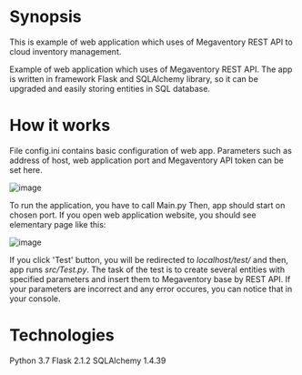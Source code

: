 # Synopsis
This is example of web application which uses of Megaventory REST API to cloud inventory management.

Example of web application which uses of Megaventory REST API. The app is written in framework Flask and SQLAlchemy library, so it can be upgraded and easily storing entities in SQL database.


# How it works
File config.ini contains basic configuration of web app. Parameters such as address of host, web application port and Megaventory API token can be set here.

![image](https://user-images.githubusercontent.com/74925191/177056567-e936279d-fa53-4b1a-82ef-a7391a473da6.png)

To run the application, you have to call Main.py Then, app should start on chosen port. If you open web application website, you should see elementary page like this:

![image](https://user-images.githubusercontent.com/74925191/177056219-2fd7c962-936e-4d36-94d4-abfe2f6dbbc2.png)

If you click 'Test' button, you will be redirected to *localhost/test/* and then, app runs *src/Test.py*. The task of the test is to create several entities with specified parameters and insert them to Megaventory base by REST API. If your parameters are incorrect and any error occures, you can notice that in your console.


# Technologies
Python 3.7
Flask 2.1.2
SQLAlchemy 1.4.39
